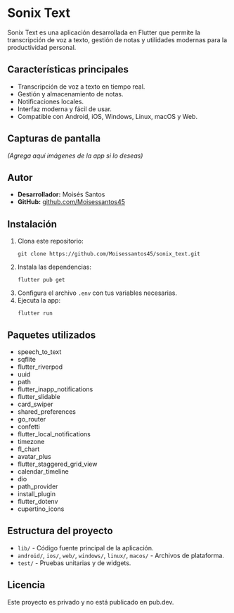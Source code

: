 # Sonix Text

Sonix Text es una aplicación desarrollada en Flutter que permite la transcripción de voz a texto, gestión de notas y utilidades modernas para la productividad personal.

## Características principales

- Transcripción de voz a texto en tiempo real.
- Gestión y almacenamiento de notas.
- Notificaciones locales.
- Interfaz moderna y fácil de usar.
- Compatible con Android, iOS, Windows, Linux, macOS y Web.

## Capturas de pantalla

*(Agrega aquí imágenes de la app si lo deseas)*

## Autor

- **Desarrollador:** Moisés Santos  
- **GitHub:** [github.com/Moisessantos45](https://github.com/Moisessantos45)

## Instalación

1. Clona este repositorio:
   ```
   git clone https://github.com/Moisessantos45/sonix_text.git
   ```
2. Instala las dependencias:
   ```
   flutter pub get
   ```
3. Configura el archivo `.env` con tus variables necesarias.
4. Ejecuta la app:
   ```
   flutter run
   ```

## Paquetes utilizados

- speech_to_text
- sqflite
- flutter_riverpod
- uuid
- path
- flutter_inapp_notifications
- flutter_slidable
- card_swiper
- shared_preferences
- go_router
- confetti
- flutter_local_notifications
- timezone
- fl_chart
- avatar_plus
- flutter_staggered_grid_view
- calendar_timeline
- dio
- path_provider
- install_plugin
- flutter_dotenv
- cupertino_icons

## Estructura del proyecto

- `lib/` - Código fuente principal de la aplicación.
- `android/`, `ios/`, `web/`, `windows/`, `linux/`, `macos/` - Archivos de plataforma.
- `test/` - Pruebas unitarias y de widgets.

## Licencia

Este proyecto es privado y no está publicado en pub.dev.

